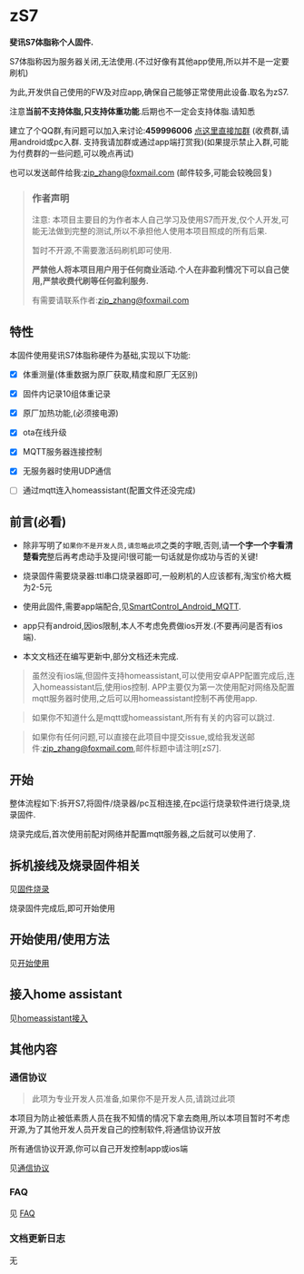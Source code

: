 # zS7
**斐讯S7体脂称个人固件.**

S7体脂称因为服务器关闭,无法使用.(不过好像有其他app使用,所以并不是一定要刷机)

为此,开发供自己使用的FW及对应app,确保自己能够正常使用此设备.取名为zS7.

注意**当前不支持体脂,只支持体重功能**.后期也不一定会支持体脂.请知悉



建立了个QQ群,有问题可以加入来讨论:**459996006**  [点这里直接加群](//shang.qq.com/wpa/qunwpa?idkey=9104eabd6131d856b527ad89636fc603eb745a5d047e8b45d183165c8e607e59)  (收费群,请用android或pc入群. 支持我请加群或通过app端打赏我)(如果提示禁止入群,可能为付费群的一些问题,可以晚点再试)

也可以发送邮件给我:zip_zhang@foxmail.com  (邮件较多,可能会较晚回复)



> ### 作者声明
>
> 注意: 本项目主要目的为作者本人自己学习及使用S7而开发,仅个人开发,可能无法做到完整的测试,所以不承担他人使用本项目照成的所有后果.
>
> 暂时不开源,不需要激活码刷机即可使用.
>
> **严禁他人将本项目用户用于任何商业活动.个人在非盈利情况下可以自己使用,严禁收费代刷等任何盈利服务.**
>
> 有需要请联系作者:zip_zhang@foxmail.com



## 特性

本固件使用斐讯S7体脂称硬件为基础,实现以下功能:

- [x] 体重测量(体重数据为原厂获取,精度和原厂无区别)

- [x] 固件内记录10组体重记录

- [x] 原厂加热功能,(必须接电源)

- [x] ota在线升级

- [x] MQTT服务器连接控制

- [x] 无服务器时使用UDP通信

- [ ] 通过mqtt连入homeassistant(配置文件还没完成)

  

  

## 前言(必看)

- 除非写明了`如果你不是开发人员,请忽略此项`之类的字眼,否则,请**一个字一个字看清楚看完**整后再考虑动手及提问!很可能一句话就是你成功与否的关键!

- 烧录固件需要烧录器:ttl串口烧录器即可,一般刷机的人应该都有,淘宝价格大概为2-5元

- 使用此固件,需要app端配合,见[SmartControl_Android_MQTT](https://github.com/a2633063/SmartControl_Android_MQTT).

- app只有android,因ios限制,本人不考虑免费做ios开发.(不要再问是否有ios端).

- 本文文档还在编写更新中,部分文档还未完成.

  

> 虽然没有ios端,但固件支持homeassistant,可以使用安卓APP配置完成后,连入homeassistant后,使用ios控制. APP主要仅为第一次使用配对网络及配置mqtt服务器时使用,之后可以用homeassistant控制不再使用app.

> 如果你不知道什么是mqtt或homeassistant,所有有关的内容可以跳过.

> 如果你有任何问题,可以直接在此项目中提交issue,或给我发送邮件:zip_zhang@foxmail.com,邮件标题中请注明[zS7].
>



## 开始

整体流程如下:拆开S7,将固件/烧录器/pc互相连接,在pc运行烧录软件进行烧录,烧录固件.

烧录完成后,首次使用前配对网络并配置mqtt服务器,之后就可以使用了.



## 拆机接线及烧录固件相关

见[固件烧录](https://github.com/a2633063/zS7/wiki/固件烧录)

烧录固件完成后,即可开始使用



## 开始使用/使用方法

见[开始使用](https://github.com/a2633063/zS7/wiki/开始使用)



## 接入home assistant

见[homeassistant接入](https://github.com/a2633063/zS7/wiki/homeassistant接入)



## 其他内容



### 通信协议

> 此项为专业开发人员准备,如果你不是开发人员,请跳过此项

本项目为防止被低素质人员在我不知情的情况下拿去商用,所以本项目暂时不考虑开源,为了其他开发人员开发自己的控制软件,将通信协议开放

所有通信协议开源,你可以自己开发控制app或ios端

见[通信协议](https://github.com/a2633063/zS7/wiki/通信协议)



### FAQ

见 [FAQ](https://github.com/a2633063/SmartControl_Android_MQTT/wiki/FAQ)



### 文档更新日志

无

